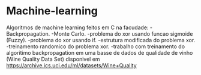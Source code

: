 # Machine-learning
Algoritmos de machine learning feitos em C na facudade:
-Backpropagation.
-Monte Carlo.
-problema do xor usando funcao sigmoide (Fuzzy).
-problema do xor usando if.
-estrutura modificada do problema xor.
-treinamento randomico do problema xor.
-trabalho com treinamento do algoritimo backpropagation em uma basse de dados de qualidade de vinho (Wine Quality Data Set) disponivel em https://archive.ics.uci.edu/ml/datasets/Wine+Quality
